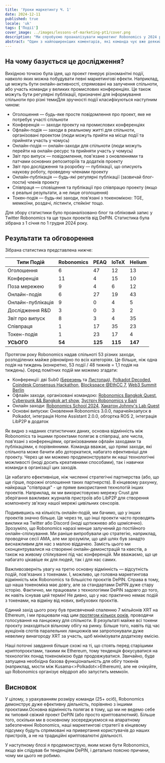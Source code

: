 ```yaml
---
title: 'Уроки маркетингу Ч. 1'
date: 2024-12-11
published: true
locale: 'uk'
tags: ['Події']
cover_image: ../images/lessons-of-marketing-pt1/cover.png
description: "Ми спробуємо проаналізувати маркетинг Robonomics у 2024 році, оцінити щорічну діяльність проекту та порівняти її з аналогічними проектами. Ви побачите, наскільки активною була команда протягом року та які принципи дотримується Robonomics у маркетингу."
abstract: "Один з найпоширеніших коментарів, які команда чує вже деякий час, - це порада більше займатися маркетингом. Зазвичай ці пропозиції не супроводжуються добре продуманими маркетинговими кроками, але повідомлення зрозуміле. Якщо ви інвестуєте більше у рекламні заходи, все буде чудово, і ваш токен піде на місяць. У цьому блозі я спробую проаналізувати цю ситуацію, оцінити щорічну діяльність Robonomics та порівняти її з аналогічними проектами. В результаті ви побачите, наскільки активною була команда протягом року та які принципи ми дотримуємося у маркетингу. Іван Берман [Fingerling42]" 
---
```


## На чому базується це дослідження?

Вихідною точкою була ідея, що проект генерує різноманітні події, навколо яких можна побудувати певні маркетингові ефекти. Наприклад, це можуть бути онлайн-активності, спрямовані на залучення спільноти, або участь команди у великих промислових конференціях. Це також можуть бути регулярні публікації, призначені для інформування спільноти про різні темиДля зручності події класифікуються наступним чином:

- Оголошення — будь-яке просте повідомлення про проект, яке не потребує участі спільноти
- Конференція — заходи проекту на промислових конференціях
- Офлайн-подія — заходи в реальному житті для спільноти, організовані проектом (люди можуть прийти на місце події та прийняти участь у чомусь)
- Онлайн-подія — онлайн-заходи для спільноти (люди можуть перейти на онлайн-ресурс та прийняти участь у чомусь)
- Звіт про випуск — повідомлення, пов'язане з оновленнями та патчами основних репозиторіїв та додатків проекту
- Звіт про дослідження та розробку — публікації, що описують наукову роботу, проведену членами проекту
- Онлайн-публікація — будь-які регулярні публікації (зазвичай блог-пости) членів проекту
- Співпраця — сповіщення та публікації про співпрацю проекту (якщо є реальні результати, а не лише оголошення)
- Токен-подія — будь-які заходи, пов'язані з токеномікою: TGE, мемкоїни, роздачі, лістинги, стейкінг тощо.

Для збору статистики було проаналізовано блог та обліковий запис у Twitter Robonomics та ще трьох проектів від DePIN. Статистика була зібрана з 1 січня по 1 грудня 2024 року.

## Результати та обговорення

Зібрана статистика представлена нижче:

<div class="big-table">

| **Типи Подій**   | **Robonomics** | **PEAQ** | **IoTeX** | **Helium** |
|-------------------|----------------|----------|-----------|------------|
| Оголошення      | 6              | 47       | 12        | 13         |
| Конференція        | 11             | 4        | 15        | 10         |
| Поза мережею       | 9              | 4        | 6         | 12         |
| Онлайн-подія       | 6              | 27       | 19        | 43         |
| Онлайн-публікація  | 9              | 0        | 4         | 5          |
| Дослідження R&D    | 3              | 0        | 3         | 2          |
| Звіт про випуск    | 8              | 3        | 4         | 35         |
| Співпраця         | 1              | 17       | 35        | 23         |
| Токен-подія        | 1              | 23       | 17        | 4          |
| **УСЬОГО**         | **54**         | **125**  | **115**   | **147**    |

</div>

Протягом року Robonomics надав спільноті 53 різних заходи, розподілених майже рівномірно по всіх категоріях. Це більше, ніж одна подія на тиждень (конкретно, 53 події / 48 тижнів = 1,1 подія на тиждень). Серед помітних подій ми можемо згадати:

- Конференції: дві Sub0 ([Березень](https://x.com/AIRA_Robonomics/status/1778039290590543945) та [Листопад](https://x.com/AIRA_Robonomics/status/1851383351208284528)), [Polkadot Decoded](https://robonomics.network/blog/beer-bar-decoded2024/), [Coindesk Consensus Hackathon](https://robonomics.network/blog/robonomics-at-consensus-2024/), [Blockspace @EthCC 7](https://x.com/AIRA_Robonomics/status/1810274900478689311), [Web3 Summit Berlin](https://x.com/AIRA_Robonomics/status/1825637877562147198)
- Офлайн заходи, організовані командою: [Robonomics Bangkok Quest](https://robonomics.network/blog/robo-season-pass-2025-welcome-to-the-paper-st-club/), [Cyberpunk && Bangkok art show](https://x.com/AIRA_Robonomics/status/1854244622949830930), [Зустріч Robonomics у Балі](https://x.com/AIRA_Robonomics/status/1771734812857974962)
- Онлайн заходи: [Robonomics School 2024](https://x.com/AIRA_Robonomics/status/1788860085701103701), [Хакатон Johnny's Lab Quest](https://robonomics.network/blog/robonomics-school-2024-hack-johnny-lab/)
- Основні випуски: Оновлення Robonomics 3.0.0, парачейнзапуск в Polkadot, інтеграція Home Assistant 2.0.0, обгортка ROS 2, інтеграція LibP2P в додаток

Як видно з наданих статистичних даних, основна відмінність між Robonomics та іншими проектами полягає в співпраці, але числа, пов'язані з конференціями, організованими офлайн заходами та публікаціями, є порівнянними. Команда вважає, що прямі заходи, які спільнота може бачити або доторкатися, набагато ефективніші для проекту. Через це ми можемо продемонструвати як наші технологічні можливості (іноді досить креативними способами), так і навички команди в організації цих заходів.

Це набагато ефективніше, ніж численні стратегічні партнерства (або, що ще гірше, порожні оголошення таких партнерств). В кінцевому рахунку, найкраща "співпраця" - це пряме використання технологій інших проектів. Наприклад, як ми використовуємо мережу Crust для зберігання важливих журналів пристроїв або LibP2P для створення компоненту зв'язку нашої мережі цивільних сенсорів.

Подивившись на кількість онлайн-подій, ми бачимо, що у інших проектів значно більше. Це через те, що інші проекти часто проводять виклики на Twitter або Discord (іноді щотижнево або щомісячно). Зрозуміло, що Robonomics наразі менше залучений до постійного онлайн-спілкування. Ми раніше випробували цю стратегію, наприклад, проводячи сесії AMA, але ми зрозуміли, що цей шлях був занадто виснажливим для нас з малою віддачею. Замість цього ми сконцентрувалися на створенні онлайн-демонстрацій та квестів, а також на живому спілкуванні під час конференцій. Ми вважаємо, що це набагато цікавіше як для людей, так і для нас самих.

Важливозверніть увагу на третю основну відмінність — відсутність подій, пов'язаних з токенами. І, можливо, це головна маркетингова відмінність між Robonomics та більшістю проєктів DePIN. Справа в тому, що наша токеноміка має довгу, але за стандартами DePIN дуже стару історію. Фактично, ми працювали з технологіями DePIN задовго до того, як навіть існував цей термін! Не дивно, що у нас практично немає подій з токенами, на відміну від нових, вибухових проєктів.

Єдиний захід цього року був присвячений спаленню 7 мільйонів XRT на Ethereum, і ми працювали над цим [протягом кількох років](https://robonomics.network/blog/7-years-of-robonomics-development-and-burning-7-million-xrt/), проводячи голосування на ланцюжку для спільноти. В результаті майже всі токени проєкту знаходяться вільному обігу на ринку. Більше того, навіть під час аукціонів слотів паралельних ланцюжків ми запропонували дуже невелику винагороду XRT за участь, щоб мінімізувати додаткову емісію.

Наші поточні завдання більше схожі на ті, що стоять перед старішими криптопроєктами, такими як Ethereum, тому тенденція фокусуватися на технологіях понад токеномікою буде продовжуватися. Звичайно, буде запущена необхідна базова функціональність для обігу токенів (наприклад, мости між Kusama<>Polkadot<>Ethereum), але не очікуйте, що Robonomics організує ейрдроп або запустить мемкоїн.

## Висновок

У цілому, з урахуванням розміру команди (25+ осіб), Robonomics демонструє дуже ефективну діяльність, порівняно з іншими проєктами.Основна відмінність полягає в тому, що ми не ведемо себе як типовий свіжий проект DePIN (або просто криптовалютний). Більше того, оскільки ми в основному зосереджуємося на апаратному забезпеченні Robonomics, наші маркетингові стратегії в кінцевому підсумку будуть спрямовані на привертання користувачів до наших пристроїв, а не на традиційні криптовалютні діяльності.

У наступному блозі я продемонструю, яким може бути Robonomics, якщо він слідував би тенденціям DePIN, і детально поясню причини, чому ми цього не робимо.
